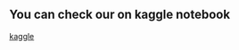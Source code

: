 ## You can check our on kaggle notebook
[kaggle](https://www.kaggle.com/code/astrofic7/2-iris-dataset)